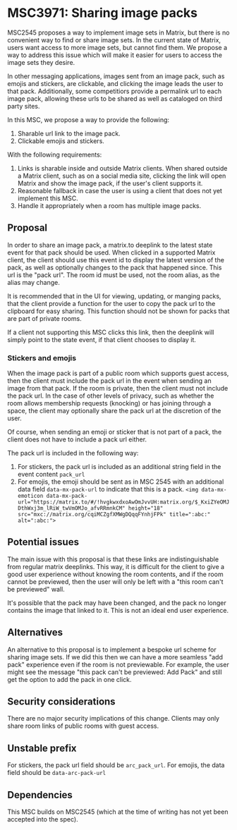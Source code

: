 # MSC3971: Sharing image packs

MSC2545 proposes a way to implement image sets in Matrix, but there is no convenient way to find or
share image sets.  In the current state of Matrix, users want access to more image sets, but cannot
find them. We propose a way to address this issue which will make it easier for users to access the
image sets they desire.

In other messaging applications, images sent from an image pack, such as emojis and stickers, are
clickable, and clicking the image leads the user to that pack.  Additionally, some competitiors
provide a permalink url to each image pack, allowing these urls to be shared as well as cataloged
on third party sites.

In this MSC, we propose a way to provide the following:

1. Sharable url link to the image pack.
2. Clickable emojis and stickers.

With the following requirements:

1. Links is sharable inside and outside Matrix clients.  When shared outside a Matrix client, such
  as on a social media site, clicking the link will open Matrix and show the image pack, if the
  user's client supports it.
2. Reasonable fallback in case the user is using a client that does not yet implement this MSC.
3. Handle it appropriately when a room has multiple image packs.


## Proposal

In order to share an image pack, a matrix.to deeplink to the latest state event for that pack should
be used.  When clicked in a supported Matrix client, the client should use this event id to display
the latest version of the pack, as well as optionally changes to the pack that happened since.  This
url is the "pack url".  The room id must be used, not the room alias, as the alias may change.

It is recommended that in the UI for viewing, updating, or manging packs, that the client provide a
function for the user to copy the pack url to the clipboard for easy sharing.  This function should
not be shown for packs that are part of private rooms.

If a client not supporting this MSC clicks this link, then the deeplink will simply point to the state
event, if that client chooses to display it.

### Stickers and emojis

When the image pack is part of a public room which supports guest access, then the client must include
the pack url in the event when sending an image from that pack.  If the room is private, then the
client must not include the pack url.  In the case of other levels of privacy, such as whether the
room allows membership requests (knocking) or has joining through a space, the client may optionally
share the pack url at the discretion of the user.

Of course, when sending an emoji or sticker that is not part of a pack, the client does not have to
include a pack url either.


The pack url is included in the following way:

1. For stickers, the pack url is included as an additional string field in the event content ```pack_url```
2. For emojis, the emoji should be sent as in MSC 2545 with an additional data field ```data-mx-pack-url```
  to indicate that this is a pack.  ```<img data-mx-emoticon data-mx-pack-url="https://matrix.to/#/!hvgkwxdxoAwOmJvvUH:matrix.org/$_KxiZYeOMJDthWxj3m_lRiW_twVmOMJo_afvRRmnkCM" height="18" src="mxc://matrix.org/cqiMCZgfXMWgDQqqFYnhjFPk" title=":abc:" alt=":abc:">```

## Potential issues

The main issue with this proposal is that these links are indistinguishable from regular matrix deeplinks.  This
way, it is difficult for the client to give a good user experience without knowing the room contents, and if the
room cannot be previewed, then the user will only be left with a "this room can't be previewed" wall.

It's possible that the pack may have been changed, and the pack no longer contains the image that linked to it.
This is not an ideal end user experience.

## Alternatives

An alternative to this proposal is to implement a bespoke url scheme for sharing image sets.  If we did this
then we can have a more seamless "add pack" experience even if the room is not previewable.  For example, the user
might see the message "this pack can't be previewed: Add Pack" and still get the option to add the pack in one click.

## Security considerations

There are no major security implications of this change.  Clients may only share room links of public rooms
with guest access.

## Unstable prefix

For stickers, the pack url field should be ```arc_pack_url```.
For emojis, the data field should be ```data-arc-pack-url```

## Dependencies

This MSC builds on MSC2545 (which at the time of writing has not yet been accepted
into the spec).
